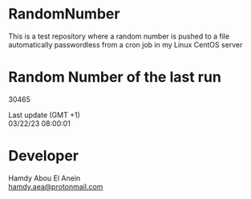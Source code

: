 # RandomNumber    
This is a test repository where a random number is pushed to a file automatically passwordless from a cron job in my Linux CentOS server    
# Random Number of the last run   
30465
      
Last update (GMT +1)    
03/22/23 08:00:01
# Developer    
Hamdy Abou El Anein   
hamdy.aea@protonmail.com
